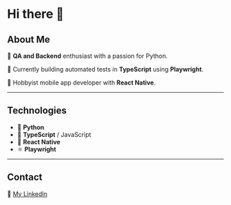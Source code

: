 # Hi there 👋

<!--
**TymonPawelczyk/TymonPawelczyk** is a ✨ _special_ ✨ repository because its `README.md` (this file) appears on your GitHub profile.

Here are some ideas to get you started:

- 🔭 I’m currently working on ...
- 🌱 I’m currently learning ...
- 👯 I’m looking to collaborate on ...
- 🤔 I’m looking for help with ...
- 💬 Ask me about ...
- 📫 How to reach me: ...
- 😄 Pronouns: ...
- ⚡ Fun fact: ...
-->
## About Me

🔧 **QA and Backend** enthusiast with a passion for Python.

🚀 Currently building automated tests in **TypeScript** using **Playwright**.

🎨 Hobbyist mobile app developer with **React Native**.

---

## Technologies

- 💚 **Python**
- 🔧 **TypeScript** / JavaScript
- 🔄 **React Native**
- ⚛️ **Playwright**

---

## Contact

🔗 [My LinkedIn](https://www.linkedin.com/in/yourprofile/](https://www.linkedin.com/in/tymon-pawelczyk/))


